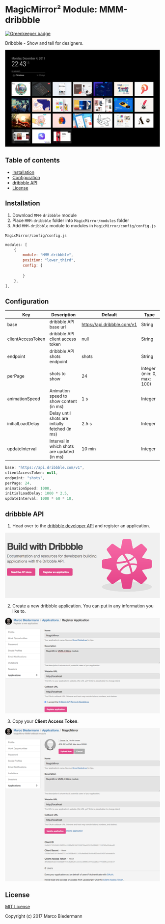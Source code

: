 # MagicMirror² Module: MMM-dribbble

[![Greenkeeper badge](https://badges.greenkeeper.io/marcobiedermann/MMM-dribbble.svg)](https://greenkeeper.io/)

Dribbble - Show and tell for designers.

![MMM-dribbble](media/MMM-dribbble.png)

## Table of contents

* [Installation](#installation)
* [Configuration](#configuration)
* [dribbble API](#dribbble-api)
* [License](#license)

## Installation

1. Download `MMM-dribbble` module
1. Place `MMM-dribbble` folder into `MagicMirror/modules` folder
1. Add `MMM-dribbble` module to modules in `MagicMirror/config/config.js`

`MagicMirror/config/config.js`

```js
modules: [
	{
		module: "MMM-dribbble",
		position: "lower_third",
		config: {

		}
	},
],
```

## Configuration

Key | Description | Default | Type
--- | --- | --- | ---
base | dribbble API base url | https://api.dribbble.com/v1 | String
clientAccessToken | dribbble API client access token | null | String
endpoint | dribbble API shots endpoint | shots | String
perPage | shots to show | 24 | Integer (min: 0, max: 100)
animationSpeed | Animation speed to show content (in ms) | 1 s | Integer
initialLoadDelay | Delay until shots are initially fetched (in ms) | 2.5 s | Integer
updateInterval | Interval in which shots are updated (in ms) | 10 min | Integer

```js
base: "https://api.dribbble.com/v1",
clientAccessToken: null,
endpoint: "shots",
perPage: 24,
animationSpeed: 1000,
initialLoadDelay: 1000 * 2.5,
updateInterval: 1000 * 60 * 10,
```

## dribbble API

1. Head over to the [dribbble developer API](http://developer.dribbble.com/) and register an application.

![dribbble Developer API](media/01-developer.dribbble.com.png)

2. Create a new dribbble application. You can put in any information you like to.

![create dribbble new application](media/02-dribbble.com_account_applications_new.png)

3. Copy your **Client Access Token**.

![dribbble application information](media/03-dribbble.com_account_applications.png)

## License

[MIT License](LICENSE)

Copyright (c) 2017 Marco Biedermann

